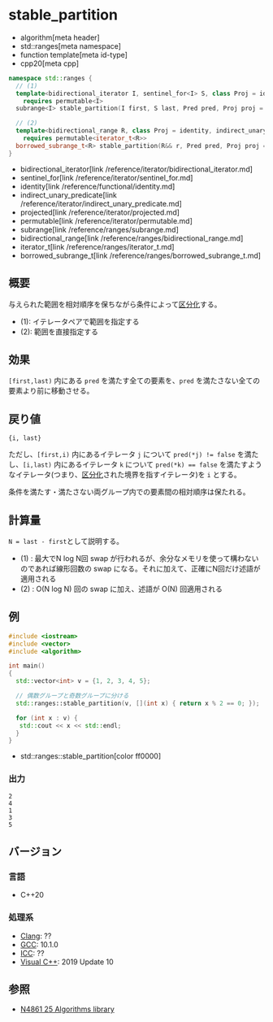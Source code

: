 # stable_partition
* algorithm[meta header]
* std::ranges[meta namespace]
* function template[meta id-type]
* cpp20[meta cpp]

```cpp
namespace std::ranges {
  // (1)
  template<bidirectional_iterator I, sentinel_for<I> S, class Proj = identity, indirect_unary_predicate<projected<I, Proj>> Pred>
    requires permutable<I>
  subrange<I> stable_partition(I first, S last, Pred pred, Proj proj = {});

  // (2)
  template<bidirectional_range R, class Proj = identity, indirect_unary_predicate<projected<iterator_t<R>, Proj>> Pred>
    requires permutable<iterator_t<R>>
  borrowed_subrange_t<R> stable_partition(R&& r, Pred pred, Proj proj = {});
}
```
* bidirectional_iterator[link /reference/iterator/bidirectional_iterator.md]
* sentinel_for[link /reference/iterator/sentinel_for.md]
* identity[link /reference/functional/identity.md]
* indirect_unary_predicate[link /reference/iterator/indirect_unary_predicate.md]
* projected[link /reference/iterator/projected.md]
* permutable[link /reference/iterator/permutable.md]
* subrange[link /reference/ranges/subrange.md]
* bidirectional_range[link /reference/ranges/bidirectional_range.md]
* iterator_t[link /reference/ranges/iterator_t.md]
* borrowed_subrange_t[link /reference/ranges/borrowed_subrange_t.md]


## 概要
与えられた範囲を相対順序を保ちながら条件によって[区分化](/reference/algorithm.md#sequence-is-partitioned)する。

* (1): イテレータペアで範囲を指定する
* (2): 範囲を直接指定する


## 効果
`[first,last)` 内にある `pred` を満たす全ての要素を、`pred` を満たさない全ての要素より前に移動させる。


## 戻り値
`{i, last}`

ただし、`[first,i)` 内にあるイテレータ `j` について `pred(*j) != false` を満たし、`[i,last)` 内にあるイテレータ `k` について `pred(*k) == false` を満たすようなイテレータ(つまり、[区分化](/reference/algorithm.md#sequence-is-partitioned)された境界を指すイテレータ)を `i` とする。

条件を満たす・満たさない両グループ内での要素間の相対順序は保たれる。


## 計算量
`N = last - first`として説明する。

- (1) : 最大でN log N回 swap が行われるが、余分なメモリを使って構わないのであれば線形回数の swap になる。それに加えて、正確にN回だけ述語が適用される
- (2) : O(N log N) 回の swap に加え、述語が O(N) 回適用される


## 例
```cpp example
#include <iostream>
#include <vector>
#include <algorithm>

int main()
{
  std::vector<int> v = {1, 2, 3, 4, 5};

  // 偶数グループと奇数グループに分ける
  std::ranges::stable_partition(v, [](int x) { return x % 2 == 0; });

  for (int x : v) {
   std::cout << x << std::endl;
  }
}
```
* std::ranges::stable_partition[color ff0000]

### 出力
```
2
4
1
3
5
```

## バージョン
### 言語
- C++20

### 処理系
- [Clang](/implementation.md#clang): ??
- [GCC](/implementation.md#gcc): 10.1.0
- [ICC](/implementation.md#icc): ??
- [Visual C++](/implementation.md#visual_cpp): 2019 Update 10

## 参照
- [N4861 25 Algorithms library](https://timsong-cpp.github.io/cppwp/n4861/algorithms)
